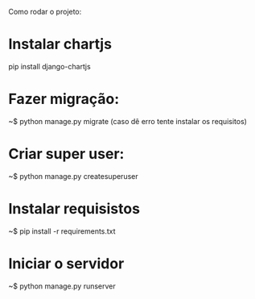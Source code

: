 Como rodar o projeto:

# Instalar chartjs
pip install django-chartjs

# Fazer migração:
~$  python manage.py migrate
(caso dê erro tente instalar os requisitos)

# Criar super user:
~$  python manage.py createsuperuser

# Instalar requisistos
~$  pip install -r requirements.txt

# Iniciar o servidor
~$  python manage.py runserver 
